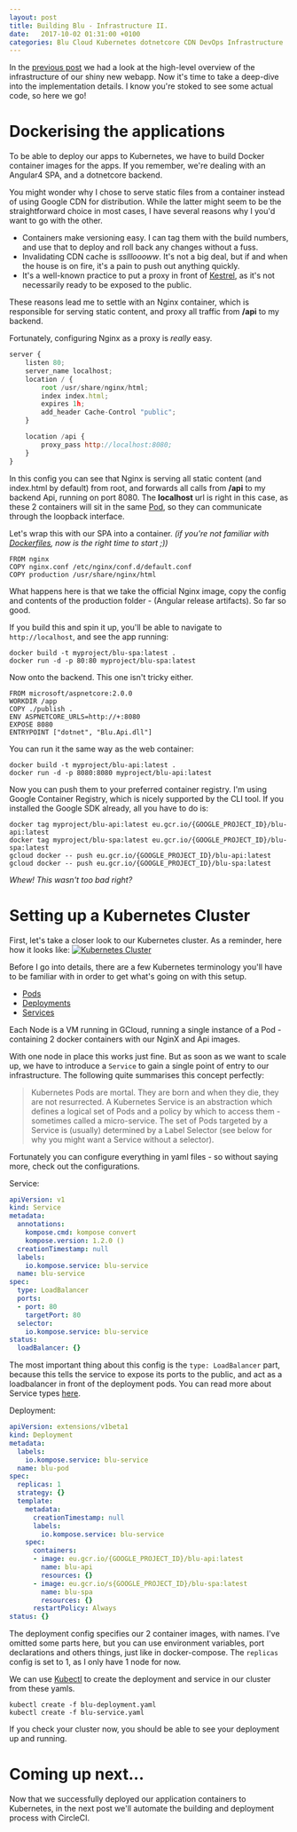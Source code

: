 ```yaml
---
layout: post
title: Building Blu - Infrastructure II.
date:   2017-10-02 01:31:00 +0100
categories: Blu Cloud Kubernetes dotnetcore CDN DevOps Infrastructure
---
```


In the [previous post](/Building-Blu-Infrastructure/) we had a look at the high-level overview of the infrastructure of our shiny new webapp. Now it's time to take a deep-dive into the implementation details. I know you're stoked to see some actual code, so here we go!

# Dockerising the applications
To be able to deploy our apps to Kubernetes, we have to build Docker container images for the apps. If you remember, we're dealing with an Angular4 SPA, and a dotnetcore backend.

You might wonder why I chose to serve static files from a container instead of using Google CDN for distribution. While the latter might seem to be the straightforward choice in most cases, I have several reasons why I you'd want to go with the other.

* Containers make versioning easy. I can tag them with the build numbers, and use that to deploy and roll back any changes without a fuss.
* Invalidating CDN cache is *ssllloooww*. It's not a big deal, but if and when the house is on fire, it's a pain to push out anything quickly.
* It's a well-known practice to put a proxy in front of [Kestrel](https://docs.microsoft.com/en-us/aspnet/core/fundamentals/servers/kestrel?tabs=aspnetcore2x), as it's not necessarily ready to be exposed to the public.

These reasons lead me to settle with an Nginx container, which is responsible for serving static content, and proxy all traffic from **/api** to my backend.

Fortunately, configuring Nginx as a proxy is *really* easy.
``` javascript
server {
    listen 80;
    server_name localhost;
    location / {
        root /usr/share/nginx/html;
        index index.html;
        expires 1h;
        add_header Cache-Control "public";
    }

    location /api {
        proxy_pass http://localhost:8080;
    }
}
```
In this config you can see that Nginx is serving all static content (and index.html by default) from root, and forwards all calls from **/api** to my backend Api, running on port 8080. The **localhost** url is right in this case, as these 2 containers will sit in the same [Pod](https://kubernetes.io/docs/concepts/workloads/pods/pod/), so they can communicate through the loopback interface.

Let's wrap this with our SPA into a container.
*(if you're not familiar with [Dockerfiles](https://docs.docker.com/engine/reference/builder/), now is the right time to start ;))*
```
FROM nginx
COPY nginx.conf /etc/nginx/conf.d/default.conf
COPY production /usr/share/nginx/html
```
What happens here is that we take the official Nginx image, copy the config and contents of the production folder - (Angular release artifacts). So far so good.

If you build this and spin it up, you'll be able to navigate to `http://localhost`, and see the app running:
``` shell
docker build -t myproject/blu-spa:latest .
docker run -d -p 80:80 myproject/blu-spa:latest
```

Now onto the backend. This one isn't tricky either.
```
FROM microsoft/aspnetcore:2.0.0
WORKDIR /app
COPY ./publish .
ENV ASPNETCORE_URLS=http://+:8080
EXPOSE 8080
ENTRYPOINT ["dotnet", "Blu.Api.dll"]
```

You can run it the same way as the web container:
``` shell
docker build -t myproject/blu-api:latest .
docker run -d -p 8080:8080 myproject/blu-api:latest
```

Now you can push them to your preferred container registry.
I'm using Google Container Registry, which is nicely supported by the CLI tool. If you installed the Google SDK already, all you have to do is:
```
docker tag myproject/blu-api:latest eu.gcr.io/{GOOGLE_PROJECT_ID}/blu-api:latest
docker tag myproject/blu-spa:latest eu.gcr.io/{GOOGLE_PROJECT_ID}/blu-spa:latest
gcloud docker -- push eu.gcr.io/{GOOGLE_PROJECT_ID}/blu-api:latest
gcloud docker -- push eu.gcr.io/{GOOGLE_PROJECT_ID}/blu-spa:latest
```

*Whew! This wasn't too bad right?*

# Setting up a Kubernetes Cluster
First, let's take a closer look to our Kubernetes cluster. As a reminder, here how it looks like:
<a href="/images/articles/infrastructure/kubernetes_cluster.png">![](/images/articles/infrastructure/kubernetes_cluster.png "Kubernetes Cluster")</a>

Before I go into details, there are a few Kubernetes terminology you'll have to be familiar with in order to get what's going on with this setup.

* [Pods](https://kubernetes.io/docs/concepts/workloads/pods/pod/)
* [Deployments](https://kubernetes.io/docs/concepts/workloads/controllers/deployment/)
* [Services](https://kubernetes.io/docs/concepts/services-networking/service/)

Each Node is a VM running in GCloud, running a single instance of a Pod - containing 2 docker containers with our NginX and Api images.

With one node in place this works just fine. But as soon as we want to scale up, we have to introduce a `Service` to gain a single point of entry to our infrastructure. The following quite summarises this concept perfectly:
> Kubernetes Pods are mortal. They are born and when they die, they are not resurrected.
> A Kubernetes Service is an abstraction which defines a logical set of Pods and a policy by which to access them -
> sometimes called a micro-service. The set of Pods targeted by a Service is (usually) determined by a Label Selector
> (see below for why you might want a Service without a selector).

Fortunately you can configure everything in yaml files - so without saying more, check out the configurations.

Service:
``` yaml
apiVersion: v1
kind: Service
metadata:
  annotations:
    kompose.cmd: kompose convert
    kompose.version: 1.2.0 ()
  creationTimestamp: null
  labels:
    io.kompose.service: blu-service
  name: blu-service
spec:
  type: LoadBalancer
  ports:
  - port: 80
    targetPort: 80
  selector:
    io.kompose.service: blu-service
status:
  loadBalancer: {}
```
The most important thing about this config is the `type: LoadBalancer` part, because this tells the service to expose its ports to the public, and act as a loadbalancer in front of the deployment pods. You can read more about Service types [here](https://kubernetes.io/docs/concepts/services-networking/service/#publishing-services---service-types).

Deployment:
``` yaml
apiVersion: extensions/v1beta1
kind: Deployment
metadata:
  labels:
    io.kompose.service: blu-service
  name: blu-pod
spec:
  replicas: 1
  strategy: {}
  template:
    metadata:
      creationTimestamp: null
      labels:
        io.kompose.service: blu-service
    spec:
      containers:
      - image: eu.gcr.io/{GOOGLE_PROJECT_ID}/blu-api:latest
        name: blu-api
        resources: {}
      - image: eu.gcr.io/s{GOOGLE_PROJECT_ID}/blu-spa:latest
        name: blu-spa
        resources: {}
      restartPolicy: Always
status: {}
```
The deployment config specifies our 2 container images, with names. I've omitted some parts here, but you can use environment variables, port declarations and others things, just like in docker-compose.
The `replicas` config is set to 1, as I only have 1 node for now.

We can use [Kubectl](https://kubernetes.io/docs/user-guide/kubectl-overview/) to create the deployment and service in our cluster from these yamls.
```
kubectl create -f blu-deployment.yaml
kubectl create -f blu-service.yaml
```

If you check your cluster now, you should be able to see your deployment up and running.

# Coming up next...
Now that we successfully deployed our application containers to Kubernetes, in the next post we'll automate the building and deployment process with CircleCI.


